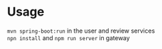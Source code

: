 # Usage

```mvn spring-boot:run``` in the user and review services  
```npn install``` and ```npm run server``` in gateway
